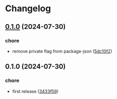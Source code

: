 # Changelog

## [0.1.0](https://github.com/diplodoc-platform/folding-headings-extension/compare/v0.1.0...v0.1.0) (2024-07-30)


### chore

* remove private flag from package-json ([5dc10f2](https://github.com/diplodoc-platform/folding-headings-extension/commit/5dc10f2d27e15a14b52d28e915f9fe45fa698cff))

## 0.1.0 (2024-07-30)


### chore

* first release ([3433f59](https://github.com/diplodoc-platform/folding-headings-extension/commit/3433f59dffb515f0a2bb9f15027ba5589056a615))
